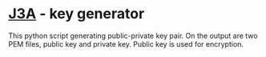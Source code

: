 # [J3A](https://praserx.github.io/j3a/) - key generator
This python script generating public-private key pair. On the output are two PEM files, public key and private key. Public key is used for encryption.
